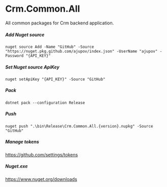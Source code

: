 # Crm.Common.All

All common packages for Crm backend application.

##### Add Nuget source
```nuget source Add -Name "GitHub" -Source "https://nuget.pkg.github.com/ajupov/index.json" -UserName "ajupov" -Password "{API_KEY}"```

##### Set Nuget source ApiKey
```nuget setApiKey "{API_KEY}" -Source "GitHub"```

##### Pack
```dotnet pack --configuration Release```

##### Push
```nuget push ".\bin\Release\Crm.Common.All.{version}.nupkg" -Source "GitHub"```

##### Manage tokens
https://github.com/settings/tokens

##### Nuget.exe
https://www.nuget.org/downloads